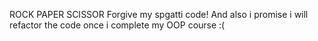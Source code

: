 ROCK PAPER SCISSOR
Forgive my spgatti code! And also i promise i will refactor the code once i complete my OOP course :(
